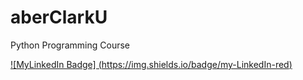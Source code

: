 # aberClarkU
Python Programming Course 

[ ![MyLinkedIn Badge] (https://img.shields.io/badge/my-LinkedIn-red) ](https://www.linkedin.com/in/andre-bergeron-42a331316)  
